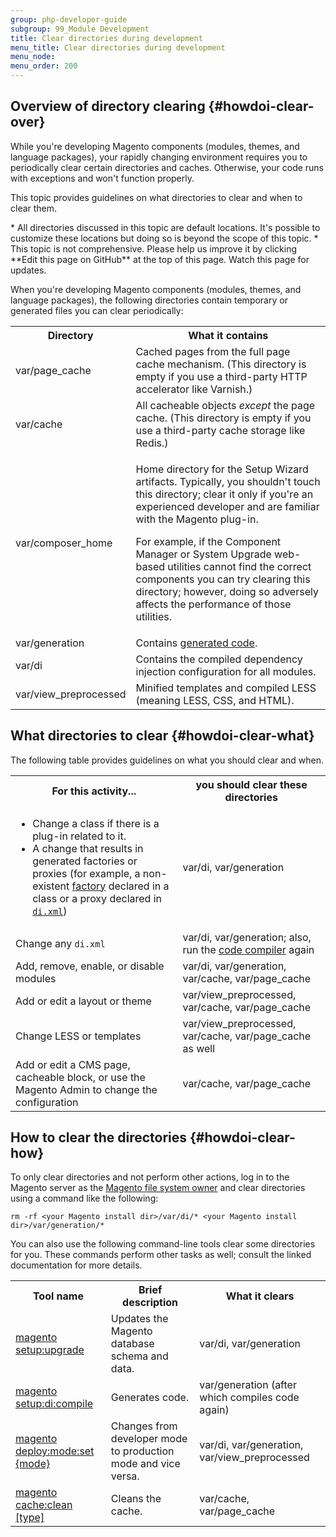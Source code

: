 ```yaml
---
group: php-developer-guide
subgroup: 99_Module Development
title: Clear directories during development
menu_title: Clear directories during development
menu_node: 
menu_order: 200
---
```


## Overview of directory clearing   {#howdoi-clear-over}

While you're developing Magento components (modules, themes, and language packages), your rapidly changing environment requires you to periodically clear certain directories and caches. Otherwise, your code runs with exceptions and won't function properly.

This topic provides guidelines on what directories to clear and when to clear them.

<div class="bs-callout bs-callout-info" id="info" markdown="1">
* All directories discussed in this topic are default locations. It's possible to customize these locations but doing so is beyond the scope of this topic.
* This topic is not comprehensive. Please help us improve it by clicking **Edit this page on GitHub** at the top of this page. Watch this page for updates.
</div> 

When you're developing Magento components (modules, themes, and language packages), the following directories contain temporary or generated files you can clear periodically:

<table>
	<col width="25%" />
	<col width="75%" />
	<tbody>
		<tr>
			<th>Directory</th>
			<th>What it contains</th>
		</tr>
	<tr>
		<td>var/page_cache</td>
		<td>Cached pages from the full page cache mechanism. (This directory is empty if you use a third-party HTTP accelerator like Varnish.)</td>
	</tr>
	<tr>
		<td>var/cache</td>
		<td>All cacheable objects <em>except</em> the page cache. (This directory is empty if you use a third-party cache storage like Redis.)</td>
	</tr>
	<tr>
		<td>var/composer_home</td>
		<td><p>Home directory for the Setup Wizard artifacts. Typically, you shouldn't touch this directory; clear it only if you're an experienced developer and are familiar with the Magento plug-in.</p>
			<p>For example, if the Component Manager or System Upgrade web-based utilities cannot find the correct components you can try clearing this directory; however, doing so adversely affects the performance of those utilities.</p></td>
	</tr>
	<tr>
		<td>var/generation</td>
		<td>Contains <a href="{{ page.baseurl }}/extension-dev-guide/code-generation.html">generated code</a>.</td>
	</tr>
	<tr>
		<td>var/di</td>
		<td>Contains the compiled dependency injection configuration for all modules.</td>
	</tr>
	<tr>
		<td>var/view_preprocessed</td>
	<td>Minified templates and compiled LESS (meaning LESS, CSS, and HTML).</td>
	</tr>
</tbody>
</table>

## What directories to clear   {#howdoi-clear-what}

The following table provides guidelines on what you should clear and when.

<table>
	<tbody>
		<tr>
			<th>For this activity...</th>
			<th>you should clear these directories</th>
		</tr>
	<tr>
		<td><ul><li>Change a class if there is a plug-in related to it.</li>
		<li>A change that results in generated factories or proxies (for example, a non-existent <a href="{{ site.mage2bloburl }}/{{ page.guide_version }}/app/code/Magento/Catalog/Controller/Adminhtml/Category/Add.php#L22" target="_blank">factory</a> declared in a class or a proxy declared in <a href="{{ site.mage2bloburl }}/{{ page.guide_version }}/app/etc/di.xml#L25" target="_blank"><code>di.xml</code></a>)</li></ul> </td>
		<td>var/di, var/generation</td>
	</tr>
	<tr>
		<td>Change any <code>di.xml</code></td>
		<td>var/di, var/generation; also, run the <a href="{{ page.baseurl }}/config-guide/cli/config-cli-subcommands-compiler.html">code compiler</a> again</td>
	</tr>
	<tr>
		<td>Add, remove, enable, or disable modules</td>
		<td>var/di, var/generation, var/cache, var/page_cache</td>
	</tr>
	<tr>
		<td>Add or edit a layout or theme</td>
		<td>var/view_preprocessed, var/cache, var/page_cache</td>
	</tr>
	<tr>
		<td>Change LESS or templates</td>
		<td>var/view_preprocessed, var/cache, var/page_cache as well</td>
	</tr>
	<tr>
		<td>Add or edit a CMS page, cacheable block, or use the Magento Admin to change the configuration</td>
		<td>var/cache, var/page_cache</td>
	</tr>
</tbody>
</table>

## How to clear the directories   {#howdoi-clear-how}

To only clear directories and not perform other actions, log in to the Magento server as the <a href="{{ page.baseurl }}/install-gde/prereq/apache-user.html">Magento file system owner</a> and clear directories using a command like the following:

	rm -rf <your Magento install dir>/var/di/* <your Magento install dir>/var/generation/*

You can also use the following command-line tools clear some directories for you. These commands perform other tasks as well; consult the linked documentation for more details.

<table>
	<tbody>
		<tr>
			<th>Tool name</th>
			<th>Brief description</th>
			<th>What it clears</th>
		</tr>
	<tr>
		<td><a href="{{ page.baseurl }}/install-gde/install/cli/install-cli-subcommands-db-upgr.html">magento setup:upgrade</a></td>
		<td>Updates the Magento database schema and data.</td>
		<td>var/di, var/generation</td>
	</tr>
	<tr>
		<td><a href="{{ page.baseurl }}/config-guide/cli/config-cli-subcommands-compiler.html">magento setup:di:compile</a></td>
		<td>Generates code.</td>
		<td>var/generation (after which compiles code again)</td>
	</tr>
	<tr>
		<td><a href="{{ page.baseurl }}/config-guide/cli/config-cli-subcommands-mode.html">magento deploy:mode:set {mode}</a></td>
		<td>Changes from developer mode to production mode and vice versa.</td>
		<td>var/di, var/generation, var/view_preprocessed</td>
	</tr>
	<tr>
		<td><a href="{{ page.baseurl }}/config-guide/cli/config-cli-subcommands-cache.html">magento cache:clean [type]</a></td>
		<td>Cleans the cache.</td>
		<td>var/cache, var/page_cache</td>
	</tr>
</tbody>
</table>

